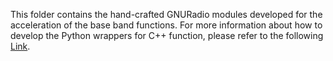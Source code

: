 This folder contains the hand-crafted GNURadio modules developed for the acceleration of the base band functions. For more information about how to develop the Python wrappers for C++ function, please refer to the following [Link](https://wiki.gnuradio.org/index.php/Guided_Tutorial_GNU_Radio_in_C%2B%2B). 
